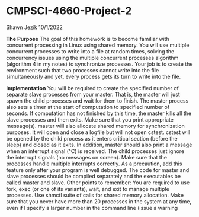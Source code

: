 # CMPSCI-4660-Project-2

Shawn Jezik
10/1/2022

**The Purpose**
The goal of this homework is to become familiar with concurrent processing in Linux using shared memory. You
will use multiple concurrent processes to write into a file at random times, solving the concurrency issues using the
multiple concurrent processes algorithm (algorithm 4 in my notes) to synchronize processes. Your job is to create
the environment such that two processes cannot write into the file simultaneously and yet, every process gets its turn
to write into the file.

**Implementation**
You will be required to create the specified number of separate slave processes from your master. That is, the
master will just spawn the child processes and wait for them to finish. The master process also sets a timer at the
start of computation to specified number of seconds. If computation has not finished by this time, the master kills
all the slave processes and then exits. Make sure that you print appropriate message(s).
master will also allocate shared memory for synchronization purposes. It will open and close a logfile but will not
open cstest. cstest will be opened by the child process as it enters critical section (before the sleep) and closed
as it exits.
In addition, master should also print a message when an interrupt signal (^C) is received. The child processes
just ignore the interrupt signals (no messages on screen). Make sure that the processes handle multiple interrupts
correctly. As a precaution, add this feature only after your program is well debugged.
The code for master and slave processes should be compiled separately and the executables be called master and
slave.
Other points to remember: You are required to use fork, exec (or one of its variants), wait, and exit to manage
multiple processes. Use shmctl suite of calls for shared memory allocation. Make sure that you never have more
than 20 processes in the system at any time, even if I specify a larger number in the command line (issue a warning
